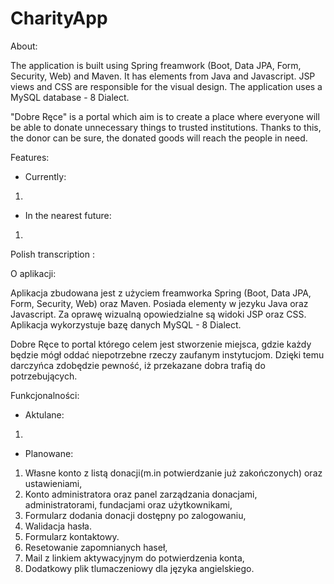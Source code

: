 # CharityApp

About:

The application is built using Spring freamwork (Boot, Data JPA, Form, Security, Web) and Maven. 
It has elements from Java and Javascript. 
JSP views and CSS are responsible for the visual design. 
The application uses a MySQL database - 8 Dialect.

"Dobre Ręce" is a portal which aim is to create a place where everyone will be able to donate unnecessary things to trusted institutions. Thanks to this, the donor can be sure, the donated goods will reach the people in need.

Features:

- Currently:

1. 

- In the nearest future:

1.

Polish transcription :

O aplikacji:

Aplikacja zbudowana jest z użyciem freamworka Spring (Boot, Data JPA, Form, Security, Web) oraz Maven.
Posiada elementy w jezyku Java oraz Javascript.
Za oprawę wizualną opowiedzialne są widoki JSP oraz CSS.
Aplikacja wykorzystuje bazę danych  MySQL -  8 Dialect.

Dobre Ręce to portal którego celem jest stworzenie miejsca, gdzie każdy będzie mógł oddać niepotrzebne rzeczy zaufanym instytucjom.
Dzięki temu darczyńca zdobędzie pewność, iż przekazane dobra trafią do potrzebujących.

Funkcjonalności:

- Aktulane:

1. 

- Planowane:

1. Własne konto z listą donacji(m.in potwierdzanie już zakończonych) oraz ustawieniami,
2. Konto administratora oraz panel zarządzania donacjami, administratorami, fundacjami oraz użytkownikami,
3. Formularz dodania donacji dostępny po zalogowaniu,
4. Walidacja hasła.
5. Formularz kontaktowy.
6. Resetowanie zapomnianych haseł,
7. Mail z linkiem aktywacyjnym do potwierdzenia konta,
8. Dodatkowy plik tlumaczeniowy dla języka angielskiego.
